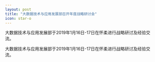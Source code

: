 ```yaml
---
layout: post
title: "大数据技术与应用发展部召开年度战略研讨会"
icon: star-o
---
```


大数据技术与应用发展部于2019年1月16日-17日在怀柔进行战略研讨及经验交流。

大数据技术与应用发展部于2019年1月16日-17日在怀柔进行战略研讨及经验交流。